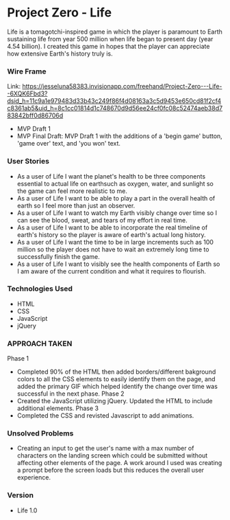 # Project Zero - Life 

Life is a tomagotchi-inspired game in which the player is paramount to Earth sustaining life from year 500 million when life began to present day (year 4.54 billion). I created this game in hopes that the player can appreciate how extensive Earth's history truly is. 

### Wire Frame
Link: https://jesseluna58383.invisionapp.com/freehand/Project-Zero---Life--6XQK6Fbd3?dsid_h=11c9a1e979483d33b43c249f86f4d08163a3c5d9453e650cd81f2cf4c8361ab5&uid_h=8c1cc01814d1c748670d9d56ee24cf0fc08c52474aeb38d783842bff0d86706d
- MVP Draft 1
- MVP Final Draft: MVP Draft 1 with the additions of a 'begin game' button, 'game over' text, and 'you won' text. 


### User Stories 
- As a user of Life I want the planet's health to be three components essential to actual life  on earthsuch as oxygen, water, and sunlight so the game can feel more realistic to me.
- As a user of Life I want to be able to play a part in the overall health of earth so I feel more than just an observer. 
- As a user of Life I want to watch my Earth visibly change over time so I can see the blood, sweat, and tears of my effort in real time. 
- As a user of Life I want to be able to incorporate the real timeline of earth's history so the player is aware of earth's actual long history.
- As a user of Life I want the time to be in large increments such as 100 million so the player does not have to wait an extremely long time to successfully finish the game.
- As a user of Life I want to visibly see the health components of Earth so I am aware of the current condition and what it requires to flourish. 

### Technologies Used
- HTML
- CSS
- JavaScript
- jQuery

### APPROACH TAKEN 
Phase 1 
- Completed 90% of the HTML then added borders/different bakground colors to all the CSS elements to easily identify them on the page, and added the primary GIF which helped identify the change over time was successful in the next phase.
Phase 2 
- Created the JavaScript utilizing jQuery. Updated the HTML to include additional elements.
Phase 3 
- Completed the CSS and revisted Javascript to add animations. 

### Unsolved Problems
- Creating an input to get the user's name with a max number of characters on the landing screen which could be submitted without affecting other elements of the page. A work around I used was creating a prompt before the screen loads but this reduces the overall user experience. 

### Version 
- Life 1.0
